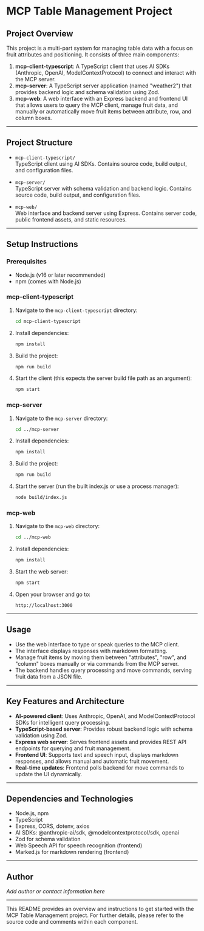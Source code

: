 # MCP Table Management Project

## Project Overview
This project is a multi-part system for managing table data with a focus on fruit attributes and positioning. It consists of three main components:

1. **mcp-client-typescript**: A TypeScript client that uses AI SDKs (Anthropic, OpenAI, ModelContextProtocol) to connect and interact with the MCP server.
2. **mcp-server**: A TypeScript server application (named "weather2") that provides backend logic and schema validation using Zod.
3. **mcp-web**: A web interface with an Express backend and frontend UI that allows users to query the MCP client, manage fruit data, and manually or automatically move fruit items between attribute, row, and column boxes.

---

## Project Structure

- `mcp-client-typescript/`  
  TypeScript client using AI SDKs. Contains source code, build output, and configuration files.

- `mcp-server/`  
  TypeScript server with schema validation and backend logic. Contains source code, build output, and configuration files.

- `mcp-web/`  
  Web interface and backend server using Express. Contains server code, public frontend assets, and static resources.

---

## Setup Instructions

### Prerequisites
- Node.js (v16 or later recommended)
- npm (comes with Node.js)

### mcp-client-typescript

1. Navigate to the `mcp-client-typescript` directory:
   ```bash
   cd mcp-client-typescript
   ```
2. Install dependencies:
   ```bash
   npm install
   ```
3. Build the project:
   ```bash
   npm run build
   ```
4. Start the client (this expects the server build file path as an argument):
   ```bash
   npm start
   ```

### mcp-server

1. Navigate to the `mcp-server` directory:
   ```bash
   cd ../mcp-server
   ```
2. Install dependencies:
   ```bash
   npm install
   ```
3. Build the project:
   ```bash
   npm run build
   ```
4. Start the server (run the built index.js or use a process manager):
   ```bash
   node build/index.js
   ```

### mcp-web

1. Navigate to the `mcp-web` directory:
   ```bash
   cd ../mcp-web
   ```
2. Install dependencies:
   ```bash
   npm install
   ```
3. Start the web server:
   ```bash
   npm start
   ```
4. Open your browser and go to:
   ```
   http://localhost:3000
   ```

---

## Usage

- Use the web interface to type or speak queries to the MCP client.
- The interface displays responses with markdown formatting.
- Manage fruit items by moving them between "attributes", "row", and "column" boxes manually or via commands from the MCP server.
- The backend handles query processing and move commands, serving fruit data from a JSON file.

---

## Key Features and Architecture

- **AI-powered client**: Uses Anthropic, OpenAI, and ModelContextProtocol SDKs for intelligent query processing.
- **TypeScript-based server**: Provides robust backend logic with schema validation using Zod.
- **Express web server**: Serves frontend assets and provides REST API endpoints for querying and fruit management.
- **Frontend UI**: Supports text and speech input, displays markdown responses, and allows manual and automatic fruit movement.
- **Real-time updates**: Frontend polls backend for move commands to update the UI dynamically.

---

## Dependencies and Technologies

- Node.js, npm
- TypeScript
- Express, CORS, dotenv, axios
- AI SDKs: @anthropic-ai/sdk, @modelcontextprotocol/sdk, openai
- Zod for schema validation
- Web Speech API for speech recognition (frontend)
- Marked.js for markdown rendering (frontend)

---

## Author

*Add author or contact information here*

---

This README provides an overview and instructions to get started with the MCP Table Management project. For further details, please refer to the source code and comments within each component.
